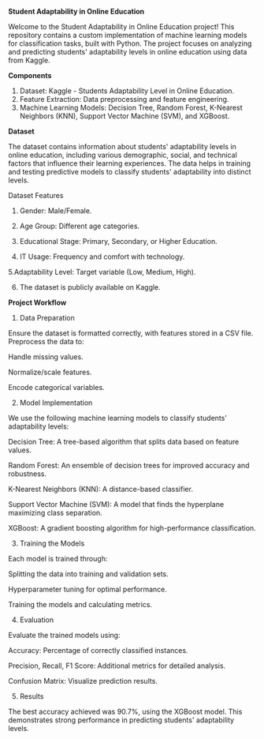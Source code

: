 **Student Adaptability in Online Education**

Welcome to the Student Adaptability in Online Education project! This repository contains a custom implementation of machine learning models for classification tasks, built with Python. The project focuses on analyzing and predicting students' adaptability levels in online education using data from Kaggle.

**Components**<br>

1. Dataset: Kaggle - Students Adaptability Level in Online Education.
2. Feature Extraction: Data preprocessing and feature engineering.
3. Machine Learning Models: Decision Tree, Random Forest, K-Nearest Neighbors (KNN), Support Vector Machine (SVM), and XGBoost.

**Dataset**

The dataset contains information about students' adaptability levels in online education, including various demographic, social, and technical factors that influence their learning experiences. The data helps in training and testing predictive models to classify students' adaptability into distinct levels.

Dataset Features

1. Gender: Male/Female.

2. Age Group: Different age categories.

3. Educational Stage: Primary, Secondary, or Higher Education.

4. IT Usage: Frequency and comfort with technology.

5.Adaptability Level: Target variable (Low, Medium, High).

6. The dataset is publicly available on Kaggle.

**Project Workflow**

1. Data Preparation

Ensure the dataset is formatted correctly, with features stored in a CSV file. Preprocess the data to:

Handle missing values.

Normalize/scale features.

Encode categorical variables.

2. Model Implementation

We use the following machine learning models to classify students' adaptability levels:

Decision Tree: A tree-based algorithm that splits data based on feature values.

Random Forest: An ensemble of decision trees for improved accuracy and robustness.

K-Nearest Neighbors (KNN): A distance-based classifier.

Support Vector Machine (SVM): A model that finds the hyperplane maximizing class separation.

XGBoost: A gradient boosting algorithm for high-performance classification.

3. Training the Models

Each model is trained through:

Splitting the data into training and validation sets.

Hyperparameter tuning for optimal performance.

Training the models and calculating metrics.

4. Evaluation

Evaluate the trained models using:

Accuracy: Percentage of correctly classified instances.

Precision, Recall, F1 Score: Additional metrics for detailed analysis.

Confusion Matrix: Visualize prediction results.

5. Results

The best accuracy achieved was 90.7%, using the XGBoost model. This demonstrates strong performance in predicting students' adaptability levels.
